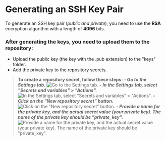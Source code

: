 # Generating an SSH Key Pair

To generate an SSH key pair (*public and private*), you need to use the **RSA** encryption algorithm with a length of **4096** bits.

### After generating the keys, you need to upload them to the repository:
* Upload the public key (the key with the .pub extension) to the "keys" folder.
* Add the private key to the repository secrets.

> **To create a repository secret, follow these steps:**
>  ***- Go to the Settings tab.***
>  ![Go to the Settings tab.](https://scontent.flwo4-1.fna.fbcdn.net/v/t39.30808-6/357030427_3155634571248455_5139720667699006405_n.jpg?_nc_cat=107&ccb=1-7&_nc_sid=730e14&_nc_ohc=pWmeG0J_M3sAX8syK_U&_nc_oc=AQmo21KBgATA_-v8Or1lqjeSp2VzRU9dmleJkYMuWqcfEPoSU1MA9u7nboyyfOvnseHUcckEjHWYyMo6xbN9iKeg&_nc_ht=scontent.flwo4-1.fna&oh=00_AfAk-E5mnqJP9_gWos3Q8NhnKuF1yYP1ocMFgySruHoDjg&oe=64A4FCDF)
>  ***- In the Settings tab, select "Secrets and variables" > "Actions".***
>  ![In the Settings tab, select "Secrets and variables" > "Actions".](https://scontent.flwo4-2.fna.fbcdn.net/v/t39.30808-6/357414557_3155636124581633_4623543185013486187_n.jpg?_nc_cat=102&ccb=1-7&_nc_sid=730e14&_nc_ohc=-ZvwsxlAnHoAX8Gc6SJ&_nc_ht=scontent.flwo4-2.fna&oh=00_AfDcm0SnpmCb_LSIUU9iL4qDJb9j5v2O14v4pwet5410Sg&oe=64A402B7)
>  ***- Click on the "New repository secret" button.***
>  ![Click on the "New repository secret" button.](https://scontent.flwo4-2.fna.fbcdn.net/v/t39.30808-6/356876959_3155640201247892_824621912438044762_n.jpg?_nc_cat=103&ccb=1-7&_nc_sid=730e14&_nc_ohc=B4p68nBoA8wAX93o5xK&_nc_ht=scontent.flwo4-2.fna&oh=00_AfDF_9RGGYm0zIIFdrnsrZfjhe2d7dpHouQX8lgPCF3LRg&oe=64A3D8A2)
>  ***- Provide a name for the private key, and the actual secret value (your private key). The name of the private key should be "private_key".***
>  ![Provide a name for the private key, and the actual secret value (your private key). The name of the private key should be "private_key".](https://scontent.flwo4-2.fna.fbcdn.net/v/t39.30808-6/356264089_3155641861247726_9136241533568193152_n.jpg?_nc_cat=108&ccb=1-7&_nc_sid=730e14&_nc_ohc=hamvYbcMX3MAX9zNgCW&_nc_ht=scontent.flwo4-2.fna&oh=00_AfCOcpWj-9Vu4xJUHHu9IgYQXZ6diMJAku7hbuuVha08WA&oe=64A44013)